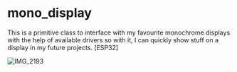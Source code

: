 # mono_display
This is a primitive class to interface with my favourite monochrome displays with the help of available drivers so with it, I can quickly show stuff on a display in my future projects. [ESP32]

![IMG_2193](https://github.com/sz-szabolcs/mono_display/assets/117392474/47b9efe6-e585-4c18-ba6e-be6ad47b578e)
